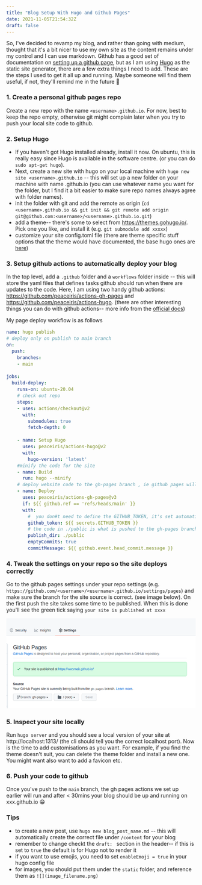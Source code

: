```yaml
---
title: "Blog Setup With Hugo and Github Pages"
date: 2021-11-05T21:54:32Z
draft: false
---
```


So, I've decided to revamp my blog, and rather than going with medium, thought that it's a bit nicer to use my own site as the content remains under my control and I can use markdown. Github has a good set of documentation on [setting up a github page](https://docs.github.com/en/pages), but as I am using [Hugo](https://gohugo.io/) as the static site generator, there are a few extra things I need to add. These are the steps I used to get it all up and running. Maybe someone will find them useful, if not, they'll remind me in the future :angel:

### 1. Create a personal github pages repo
Create a new repo with the name `<username>.github.io`. For now, best to keep the repo empty, otherwise git might complain later when you try to push your local site code to github. 

### 2. Setup Hugo
- If you haven't got Hugo installed already, install it now. On ubuntu, this is really easy since Hugo is available in the software centre. (or you can do `sudo apt-get hugo`). 
- Next, create a new site with hugo on your local machine with `hugo new site <username>.github.io` -- this will set up a new folder on your machine with name  <username>.github.io (you can use whatever name you want for the folder, but I find it a bit easier to make sure repo names always agree with folder names).
- init the folder with git and add the remote as origin (`cd <username>.github.io && git init && git remote add origin git@github.com:<username>/<username>.github.io.git`)
- add a theme-- there's some to select from https://themes.gohugo.io/. Pick one you like, and install it (e.g. `git submodule add xxxxx`)
- customize your site config.toml file (there are theme specific stuff options that the theme would have documented, the base hugo ones are [here](https://gohugo.io/getting-started/configuration/))

### 3. Setup github actions to automatically deploy your blog
In the top level, add a `.github` folder and a `workflows` folder inside -- this will store the yaml files that defines tasks github should run when there are updates to the code. Here, I am using two handy github actions: https://github.com/peaceiris/actions-gh-pages and https://github.com/peaceiris/actions-hugo. (there are other interesting things you can do with github actions-- more info from the [official docs](https://docs.github.com/en/actions))

My page deploy workflow is as follows

```yaml
name: hugo publish
# deploy only on publish to main branch
on:
  push:
    branches:
    - main

jobs:
  build-deploy:
    runs-on: ubuntu-20.04
    # check out repo
    steps:
    - uses: actions/checkout@v2
      with:
        submodules: true
        fetch-depth: 0 

    - name: Setup Hugo
      uses: peaceiris/actions-hugo@v2
      with:
        hugo-version: 'latest'
    #minify the code for the site
    - name: Build
      run: hugo --minify
    # deploy website code to the gh-pages branch , ie github pages will serve the site from gh-pages branch -- you can specify a different branch for this
    - name: Deploy
      uses: peaceiris/actions-gh-pages@v3
      if: ${{ github.ref == 'refs/heads/main' }}
      with:
        #  you don#t need to define the GITHUB_TOKEN, it's set automatically by github actions
        github_token: ${{ secrets.GITHUB_TOKEN }}
        # the code in ./public is what is pushed to the gh-pages branch
        publish_dir: ./public
        emptyCommits: true
        commitMessage: ${{ github.event.head_commit.message }}
```

### 4. Tweak the settings on your repo so the site deploys correctly
Go to the github pages settings under your repo settings (e.g. `https://github.com/<username>/<username>.github.io/settings/pages`) and make sure the branch for the site source is correct. (see image below). On the first push the site takes some time to be published. When this is done you'll see the green tick saying `your site is published at xxxx`


![](/2021-11-05-blog-setup-hugo-github-pages/gh_pages_settings.png)

### 5. Inspect your site locally
Run `hugo server` and you should see a local version of your site at http://localhost:1313/ (the cli should tell you the correct localhost port). Now is the time to add customisations as you want. For example, if you find the theme doesn't suit, you can delete the theme folder and install a new one. You might want also want to add a favicon etc. 

### 6. Push your code to github
Once you've push to the `main` branch, the gh pages actions we set up earlier will run and after < 30mins your blog should be up and running on xxx.github.io :grin: 


### Tips
- to create a new post, use `hugo new blog_post_name.md` -- this  will automatically create the correct file under `/content` for your blog
- remember to change checkt the `draft: ` section in the header-- if this is set to `true` the default is for Hugo not to render it
- if you want to use emojis, you need to set `enableEmoji = true` in your hugo config file
- for images, you should put them under the `static` folder, and reference them as `![](image_filename.png)`
